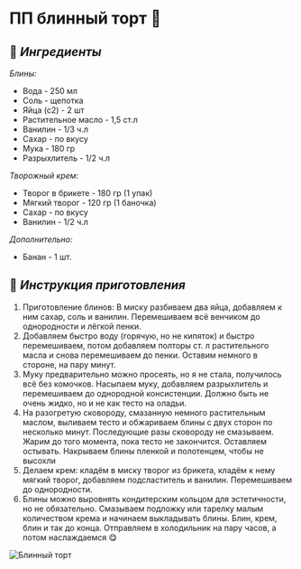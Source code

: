 # ПП блинный торт 🥞 

## 🛒 *Ингредиенты*
*Блины:*
- Вода - 250 мл
- Соль - щепотка
- Яйца (с2) - 2 шт
- Растительное масло - 1,5 ст.л
- Ванилин - 1/3 ч.л
- Сахар - по вкусу
- Мука - 180 гр
- Разрыхлитель - 1/2 ч.л

*Творожный крем:*
- Творог в брикете - 180 гр (1 упак)
- Мягкий творог - 120 гр (1 баночка)
- Сахар - по вкусу
- Ванилин - 1/2 ч.л

*Дополнительно:*
- Банан - 1 шт.

## 🔪 *Инструкция приготовления*  
1.	Приготовление блинов: В миску разбиваем два яйца, добавляем к ним сахар, соль и ванилин. Перемешиваем всё венчиком до однородности и лёгкой пенки.
2.	Добавляем быстро воду (горячую, но не кипяток) и быстро перемешиваем, потом добавляем полторы ст. л растительного масла и снова перемешиваем до пенки. Оставим немного в стороне, на пару минут.
3.	Муку предварительно можно просеять, но я не стала, получилось всё без комочков. Насыпаем муку, добавляем разрыхлитель и перемешиваем до однородной консистенции. Должно быть не очень жидко, но и не как тесто на оладьи.
4.	На разогретую сковороду, смазанную немного растительным маслом, выливаем тесто и обжариваем блины с двух сторон по несколько минут. Последующие разы сковороду не смазываем. Жарим до того момента, пока тесто не закончится. Оставляем остывать. Накрываем блины пленкой и полотенцем, чтобы не высохли
5.	Делаем крем: кладём в миску творог из брикета, кладём к нему мягкий творог, добавляем подсластитель и ванилин. Перемешиваем до однородности.
6.	Блины можно выровнять кондитерским кольцом для эстетичности, но не обязательно. Смазываем подложку или тарелку малым количеством крема и начинаем выкладывать блины. Блин, крем, блин и так до конца. Отправляем в холодильник на пару часов, а потом наслаждаемся 😋

![Блинный торт](https://github.com/user-attachments/assets/f9647a47-d348-4b50-a05c-dd8c1de55431)
